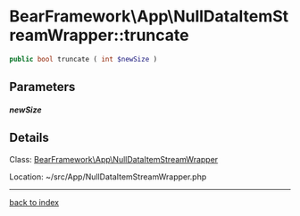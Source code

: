 # BearFramework\App\NullDataItemStreamWrapper::truncate

```php
public bool truncate ( int $newSize )
```

## Parameters

##### newSize

## Details

Class: [BearFramework\App\NullDataItemStreamWrapper](bearframework.app.nulldataitemstreamwrapper.class.md)

Location: ~/src/App/NullDataItemStreamWrapper.php

---

[back to index](index.md)


